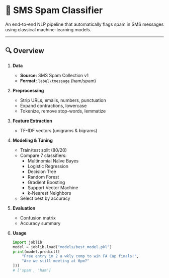 # 📱 SMS Spam Classifier

An end-to-end NLP pipeline that automatically flags spam in SMS messages using classical machine-learning models.

---

## 🔍 Overview

1. **Data**  
   - **Source:** SMS Spam Collection v1  
   - **Format:** `label\tmessage` (ham/spam)

2. **Preprocessing**  
   - Strip URLs, emails, numbers, punctuation  
   - Expand contractions, lowercase  
   - Tokenize, remove stop-words, lemmatize  

3. **Feature Extraction**  
   - TF-IDF vectors (unigrams & bigrams)  

4. **Modeling & Tuning**  
   - Train/test split (80/20)  
   - Compare 7 classifiers:  
     - Multinomial Naïve Bayes  
     - Logistic Regression  
     - Decision Tree  
     - Random Forest  
     - Gradient Boosting  
     - Support Vector Machine  
     - k-Nearest Neighbors  
   - Select best by accuracy  

5. **Evaluation**  
   - Confusion matrix  
   - Accuracy summary  

6. **Usage**  
   ```python
   import joblib
   model = joblib.load("models/best_model.pkl")
   print(model.predict([
       "Free entry in 2 a wkly comp to win FA Cup finals!", 
       "Are we still meeting at 6pm?"
   ]))
   # ['spam', 'ham']
